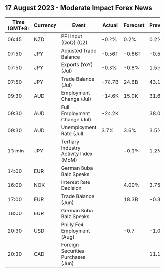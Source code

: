 ## 17 August 2023 - Moderate Impact Forex News

| Time (GMT+8) | Currency | Event | Actual | Forecast | Previous |
|------|----------|-------|--------|----------|----------|
| 06:45 | NZD | PPI Input (QoQ) (Q2) | -0.2% | 0.2% | 0.2% |
| 07:50 | JPY | Adjusted Trade Balance | -0.56T | -0.66T | -0.54T |
| 07:50 | JPY | Exports (YoY) (Jul) | -0.3% | -0.8% | 1.5% |
| 07:50 | JPY | Trade Balance (Jul) | -78.7B | 24.6B | 43.1B |
| 09:30 | AUD | Employment Change (Jul) | -14.6K | 15.0K | 31.6K |
| 09:30 | AUD | Full Employment Change (Jul) | -24.2K |  | 38.0K |
| 09:30 | AUD | Unemployment Rate (Jul) | 3.7% | 3.6% | 3.5% |
| 13 min | JPY | Tertiary Industry Activity Index (MoM) |  | -0.2% | 1.2% |
| 14:00 | EUR | German Buba Balz Speaks |  |  |  |
| 16:00 | NOK | Interest Rate Decision |  | 4.00% | 3.75% |
| 17:00 | EUR | Trade Balance (Jun) |  | 18.3B | -0.3B |
| 18:00 | EUR | German Buba Balz Speaks |  |  |  |
| 20:30 | USD | Philly Fed Employment (Aug) |  | -0.7 | -1.0 |
| 20:30 | CAD | Foreign Securities Purchases (Jun) |  |  | 11.16B |
